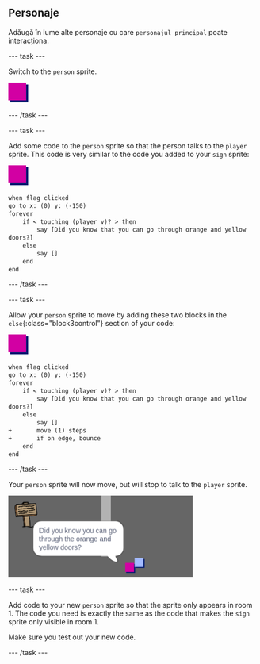 ## Personaje

Adăugă în lume alte personaje cu care `personajul principal` poate interacționa.

\--- task \---

Switch to the `person` sprite.

![Person sprite](images/person.png)

\--- /task \---

\--- task \---

Add some code to the `person` sprite so that the person talks to the `player` sprite. This code is very similar to the code you added to your `sign` sprite:

![persoană](images/person.png)

```blocks3
when flag clicked
go to x: (0) y: (-150)
forever
    if < touching (player v)? > then
        say [Did you know that you can go through orange and yellow doors?]
    else
        say []
    end
end
```

\--- /task \---

\--- task \---

Allow your `person` sprite to move by adding these two blocks in the `else`{:class="block3control"} section of your code:

![person](images/person.png)

```blocks3
when flag clicked
go to x: (0) y: (-150)
forever
    if < touching (player v)? > then
        say [Did you know that you can go through orange and yellow doors?]
    else
        say []
+       move (1) steps
+       if on edge, bounce
    end
end
```

\--- /task \---

Your `person` sprite will now move, but will stop to talk to the `player` sprite.

![screenshot](images/world-person-test.png)

\--- task \---

Add code to your new `person` sprite so that the sprite only appears in room 1. The code you need is exactly the same as the code that makes the `sign` sprite only visible in room 1.

Make sure you test out your new code.

\--- /task \---